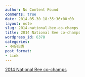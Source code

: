 ```yaml
---
author: No Content Found
comments: true
date: 2014-05-30 18:35:36+00:00
layout: note
slug: 2014-national-bee-co-champs
title: 2014 National Bee co-champs
wordpress_id: 6378
categories:
- 不好归类
post_format:
- Link
---
```


[2014 National Bee co-champs](http://www.buzzfeed.com/mbvd/two-boys-declared-co-champions-of-national-spelling-bee?bftw=main)
